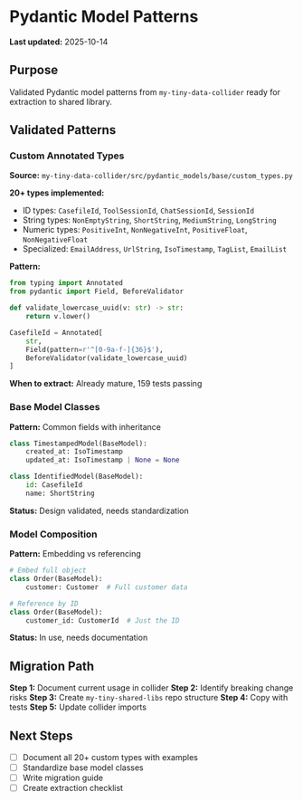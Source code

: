 # Pydantic Model Patterns

**Last updated:** 2025-10-14

## Purpose

Validated Pydantic model patterns from `my-tiny-data-collider` ready for extraction to shared library.

## Validated Patterns

### Custom Annotated Types

**Source:** `my-tiny-data-collider/src/pydantic_models/base/custom_types.py`

**20+ types implemented:**
- ID types: `CasefileId`, `ToolSessionId`, `ChatSessionId`, `SessionId`
- String types: `NonEmptyString`, `ShortString`, `MediumString`, `LongString`
- Numeric types: `PositiveInt`, `NonNegativeInt`, `PositiveFloat`, `NonNegativeFloat`
- Specialized: `EmailAddress`, `UrlString`, `IsoTimestamp`, `TagList`, `EmailList`

**Pattern:**
```python
from typing import Annotated
from pydantic import Field, BeforeValidator

def validate_lowercase_uuid(v: str) -> str:
    return v.lower()

CasefileId = Annotated[
    str,
    Field(pattern=r'^[0-9a-f-]{36}$'),
    BeforeValidator(validate_lowercase_uuid)
]
```

**When to extract:** Already mature, 159 tests passing

### Base Model Classes

**Pattern:** Common fields with inheritance
```python
class TimestampedModel(BaseModel):
    created_at: IsoTimestamp
    updated_at: IsoTimestamp | None = None

class IdentifiedModel(BaseModel):
    id: CasefileId
    name: ShortString
```

**Status:** Design validated, needs standardization

### Model Composition

**Pattern:** Embedding vs referencing
```python
# Embed full object
class Order(BaseModel):
    customer: Customer  # Full customer data

# Reference by ID
class Order(BaseModel):
    customer_id: CustomerId  # Just the ID
```

**Status:** In use, needs documentation

## Migration Path

**Step 1:** Document current usage in collider
**Step 2:** Identify breaking change risks
**Step 3:** Create `my-tiny-shared-libs` repo structure
**Step 4:** Copy with tests
**Step 5:** Update collider imports

## Next Steps

- [ ] Document all 20+ custom types with examples
- [ ] Standardize base model classes
- [ ] Write migration guide
- [ ] Create extraction checklist
